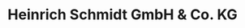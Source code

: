 ---
title: "Heinrich Schmidt GmbH & Co. KG"
url: /bochum/heinrich-schmidt-gmbh-und-co-kg/
shop: Badezimmer
---